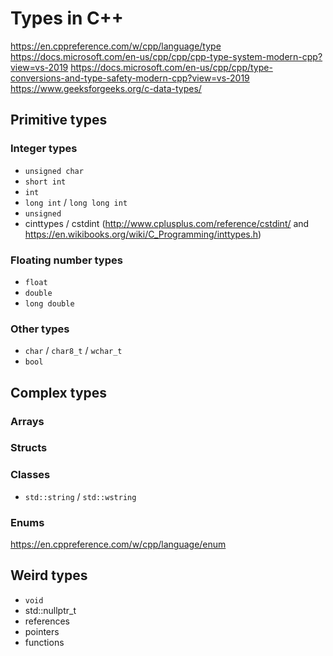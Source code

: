 # Types in C++

https://en.cppreference.com/w/cpp/language/type
https://docs.microsoft.com/en-us/cpp/cpp/cpp-type-system-modern-cpp?view=vs-2019
https://docs.microsoft.com/en-us/cpp/cpp/type-conversions-and-type-safety-modern-cpp?view=vs-2019
https://www.geeksforgeeks.org/c-data-types/

## Primitive types

### Integer types
- `unsigned char`
- `short int`
- `int`
- `long int` / `long long int`
- `unsigned`
- cinttypes / cstdint (http://www.cplusplus.com/reference/cstdint/ and https://en.wikibooks.org/wiki/C_Programming/inttypes.h)

### Floating number types
- `float`
- `double`
- `long double`

### Other types
- `char` / `char8_t` / `wchar_t`
- `bool`

## Complex types

### Arrays

### Structs

### Classes

- `std::string` / `std::wstring`

### Enums
https://en.cppreference.com/w/cpp/language/enum

## Weird types
- `void`
- std::nullptr_t
- references
- pointers
- functions
